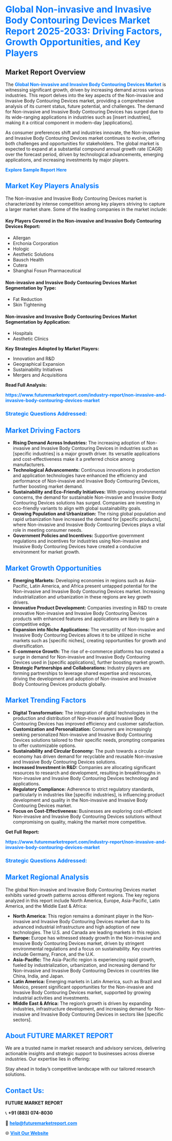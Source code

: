 <h1 style="color: #007BFF;">Global Non-invasive and Invasive Body Contouring Devices Market Report 2025-2033: Driving Factors, Growth Opportunities, and Key Players</h1>

<section id="overview">
<h2>Market Report Overview</h2>
<p>The <a href="https://www.futuremarketreport.com/industry-report/non-invasive-and-invasive-body-contouring-devices-market" style="color: #007BFF; text-decoration: none;"><strong>Global Non-invasive and Invasive Body Contouring Devices Market</strong></a> is witnessing significant growth, driven by increasing demand across various industries. This report delves into the key aspects of the Non-invasive and Invasive Body Contouring Devices market, providing a comprehensive analysis of its current status, future potential, and challenges. The demand for Non-invasive and Invasive Body Contouring Devices has surged due to its wide-ranging applications in industries such as [insert industries], making it a critical component in modern-day [applications].</p>
<p>As consumer preferences shift and industries innovate, the Non-invasive and Invasive Body Contouring Devices market continues to evolve, offering both challenges and opportunities for stakeholders. The global market is expected to expand at a substantial compound annual growth rate (CAGR) over the forecast period, driven by technological advancements, emerging applications, and increasing investments by major players.</p>
</section>

<section id="overview">
<p><a href="https://www.futuremarketreport.com/request-sample/reportId=79149" style="color: #007BFF; text-decoration: none;"><strong>Explore Sample Report Here</strong></a></p>
</section>

<section id="key-players">
<h2 style="color: #007BFF;">Market Key Players Analysis</h2>
<p>The Non-invasive and Invasive Body Contouring Devices market is characterized by intense competition among key players striving to capture a larger market share. Some of the leading companies in the market include:</p>
<h4>Key Players Covered in the Non-invasive and Invasive Body Contouring Devices Report:</h4>
<ul><li>Allergan</li><li>Erchonia Corporation</li><li>Hologic</li><li>Aesthetic Solutions</li><li>Bausch Health</li><li>Cutera</li><li>Shanghai Fosun Pharmaceutical</li></ul>
<h4>Non-invasive and Invasive Body Contouring Devices Market Segmentation by Type:</h4>
<ul><li>Fat Reduction</li><li>Skin Tightening</li></ul>

<h4>Non-invasive and Invasive Body Contouring Devices Market Segmentation by Application:</h4>
<ul><li>Hospitals</li><li>Aesthetic Clinics</li></ul>
<p><strong>Key Strategies Adopted by Market Players:</strong></p>
<ul>
<li>Innovation and R&D</li>
<li>Geographical Expansion</li>
<li>Sustainability Initiatives</li>
<li>Mergers and Acquisitions</li>
</ul>
</section>

<section>
<p><strong>Read Full Analysis: </strong></p><a href="https://www.futuremarketreport.com/industry-report/non-invasive-and-invasive-body-contouring-devices-market" style="color: #007BFF; text-decoration: none;"><strong>https://www.futuremarketreport.com/industry-report/non-invasive-and-invasive-body-contouring-devices-market</strong></a>
<h3 style="color: #007BFF;">Strategic Questions Addressed:</h3>
</section>

<section id="driving-factors">
<h2 style="color: #007BFF;">Market Driving Factors</h2>
<ul>
<li><strong>Rising Demand Across Industries:</strong> The increasing adoption of Non-invasive and Invasive Body Contouring Devices in industries such as [specific industries] is a major growth driver. Its versatile applications and cost-effectiveness make it a preferred choice among manufacturers.</li>
<li><strong>Technological Advancements:</strong> Continuous innovations in production and application technologies have enhanced the efficiency and performance of Non-invasive and Invasive Body Contouring Devices, further boosting market demand.</li>
<li><strong>Sustainability and Eco-Friendly Initiatives:</strong> With growing environmental concerns, the demand for sustainable Non-invasive and Invasive Body Contouring Devices solutions has surged. Companies are investing in eco-friendly variants to align with global sustainability goals.</li>
<li><strong>Growing Population and Urbanization:</strong> The rising global population and rapid urbanization have increased the demand for [specific products], where Non-invasive and Invasive Body Contouring Devices plays a vital role in meeting consumer needs.</li>
<li><strong>Government Policies and Incentives:</strong> Supportive government regulations and incentives for industries using Non-invasive and Invasive Body Contouring Devices have created a conducive environment for market growth.</li>
</ul>
</section>

<section id="growth-opportunities">
<h2 style="color: #007BFF;">Market Growth Opportunities</h2>
<ul>
<li><strong>Emerging Markets:</strong> Developing economies in regions such as Asia-Pacific, Latin America, and Africa present untapped potential for the Non-invasive and Invasive Body Contouring Devices market. Increasing industrialization and urbanization in these regions are key growth drivers.</li>
<li><strong>Innovative Product Development:</strong> Companies investing in R&D to create innovative Non-invasive and Invasive Body Contouring Devices products with enhanced features and applications are likely to gain a competitive edge.</li>
<li><strong>Expansion into Niche Applications:</strong> The versatility of Non-invasive and Invasive Body Contouring Devices allows it to be utilized in niche markets such as [specific niches], creating opportunities for growth and diversification.</li>
<li><strong>E-commerce Growth:</strong> The rise of e-commerce platforms has created a surge in demand for Non-invasive and Invasive Body Contouring Devices used in [specific applications], further boosting market growth.</li>
<li><strong>Strategic Partnerships and Collaborations:</strong> Industry players are forming partnerships to leverage shared expertise and resources, driving the development and adoption of Non-invasive and Invasive Body Contouring Devices products globally.</li>
</ul>
</section>

<section id="trending-factors">
<h2 style="color: #007BFF;">Market Trending Factors</h2>
<ul>
<li><strong>Digital Transformation:</strong> The integration of digital technologies in the production and distribution of Non-invasive and Invasive Body Contouring Devices has improved efficiency and customer satisfaction.</li>
<li><strong>Customization and Personalization:</strong> Consumers are increasingly seeking personalized Non-invasive and Invasive Body Contouring Devices solutions tailored to their specific needs, prompting companies to offer customizable options.</li>
<li><strong>Sustainability and Circular Economy:</strong> The push towards a circular economy has driven demand for recyclable and reusable Non-invasive and Invasive Body Contouring Devices solutions.</li>
<li><strong>Increased Investment in R&D:</strong> Companies are allocating significant resources to research and development, resulting in breakthroughs in Non-invasive and Invasive Body Contouring Devices technology and applications.</li>
<li><strong>Regulatory Compliance:</strong> Adherence to strict regulatory standards, particularly in industries like [specific industries], is influencing product development and quality in the Non-invasive and Invasive Body Contouring Devices market.</li>
<li><strong>Focus on Cost-Effectiveness:</strong> Businesses are exploring cost-efficient Non-invasive and Invasive Body Contouring Devices solutions without compromising on quality, making the market more competitive.</li>
</ul>
</section>

<section>
<p><strong>Get Full Report: </strong></p><a href="https://www.futuremarketreport.com/industry-report/non-invasive-and-invasive-body-contouring-devices-market" style="color: #007BFF; text-decoration: none;"><strong>https://www.futuremarketreport.com/industry-report/non-invasive-and-invasive-body-contouring-devices-market</strong></a>
<h3 style="color: #007BFF;">Strategic Questions Addressed:</h3>
</section>


<section id="regional-analysis">
<h2 style="color: #007BFF;">Market Regional Analysis</h2>
<p>The global Non-invasive and Invasive Body Contouring Devices market exhibits varied growth patterns across different regions. The key regions analyzed in this report include North America, Europe, Asia-Pacific, Latin America, and the Middle East & Africa:</p>
<ul>
<li><strong>North America:</strong> This region remains a dominant player in the Non-invasive and Invasive Body Contouring Devices market due to its advanced industrial infrastructure and high adoption of new technologies. The U.S. and Canada are leading markets in this region.</li>
<li><strong>Europe:</strong> Europe has witnessed steady growth in the Non-invasive and Invasive Body Contouring Devices market, driven by stringent environmental regulations and a focus on sustainability. Key countries include Germany, France, and the U.K.</li>
<li><strong>Asia-Pacific:</strong> The Asia-Pacific region is experiencing rapid growth, fueled by industrialization, urbanization, and increasing demand for Non-invasive and Invasive Body Contouring Devices in countries like China, India, and Japan.</li>
<li><strong>Latin America:</strong> Emerging markets in Latin America, such as Brazil and Mexico, present significant opportunities for the Non-invasive and Invasive Body Contouring Devices market, supported by growing industrial activities and investments.</li>
<li><strong>Middle East & Africa:</strong> The region’s growth is driven by expanding industries, infrastructure development, and increasing demand for Non-invasive and Invasive Body Contouring Devices in sectors like [specific sectors].</li>
</ul>
</section>

<footer>
<h2 style="color: #007BFF;">About FUTURE MARKET REPORT</h2>
<p>We are a trusted name in market research and advisory services, delivering actionable insights and strategic support to businesses across diverse industries. Our expertise lies in offering:</p>

<p>Stay ahead in today’s competitive landscape with our tailored research solutions.</p>

<h2 style="color: #007BFF;">Contact Us:</h2>
<p><strong>FUTURE MARKET REPORT</strong></p>
<p>📞 <strong>+91 (883) 074-8030</strong></p>
<p>📧 <strong><a href="mailto:help@futuremarketreport.com" style="color: #007BFF;">help@futuremarketreport.com</a></strong></p>
<p>🌐 <strong><a href="https://www.futuremarketreport.com/" style="color: #007BFF;">Visit Our Website</a></strong></p>
</footer>
